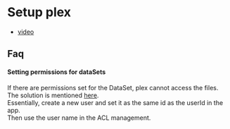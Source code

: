 # Setup plex
- [video](https://www.youtube.com/watch?v=L6faaMR6aXA)

## Faq
#### Setting permissions for dataSets
If there are permissions set for the DataSet, plex cannot access the files.  
The solution is mentioned [here](https://forums.truenas.com/t/how-to-setting-permissions-by-a-userid-for-a-dataset/27913).  
Essentially, create a new user and set it as the same id as the userId in the app.  
Then use the user name in the ACL management.

